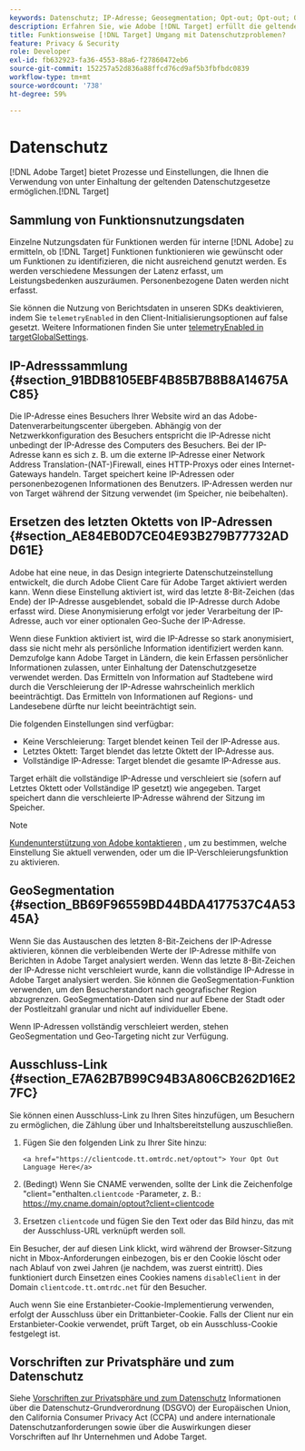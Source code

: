 ```yaml
---
keywords: Datenschutz; IP-Adresse; Geosegmentation; Opt-out; Opt-out; Opt-out; Datenschutz; Datenschutz; Regierungsbestimmungen; DSGVO; ccpa
description: Erfahren Sie, wie Adobe [!DNL Target] erfüllt die geltenden Datenschutzgesetze, einschließlich der Erfassung und Verarbeitung von IP-Adressen und Opt-out-Anweisungen.
title: Funktionsweise [!DNL Target] Umgang mit Datenschutzproblemen?
feature: Privacy & Security
role: Developer
exl-id: fb632923-fa36-4553-88a6-f27860472eb6
source-git-commit: 152257a52d836a88ffcd76cd9af5b3fbfbdc0839
workflow-type: tm+mt
source-wordcount: '738'
ht-degree: 59%

---
```


# Datenschutz

[!DNL Adobe Target] bietet Prozesse und Einstellungen, die Ihnen die Verwendung von unter Einhaltung der geltenden Datenschutzgesetze ermöglichen.[!DNL Target]

## Sammlung von Funktionsnutzungsdaten

Einzelne Nutzungsdaten für Funktionen werden für interne [!DNL Adobe] zu ermitteln, ob [!DNL Target] Funktionen funktionieren wie gewünscht oder um Funktionen zu identifizieren, die nicht ausreichend genutzt werden. Es werden verschiedene Messungen der Latenz erfasst, um Leistungsbedenken auszuräumen. Personenbezogene Daten werden nicht erfasst.

Sie können die Nutzung von Berichtsdaten in unseren SDKs deaktivieren, indem Sie `telemetryEnabled` in den Client-Initialisierungsoptionen auf false gesetzt. Weitere Informationen finden Sie unter [telemetryEnabled in targetGlobalSettings](/help/main/c-implementing-target/c-implementing-target-for-client-side-web/targetgobalsettings.md#telemetry).

## IP-Adresssammlung {#section_91BDB8105EBF4B85B7B8B8A14675AC85}

Die IP-Adresse eines Besuchers Ihrer Website wird an das Adobe-Datenverarbeitungscenter übergeben. Abhängig von der Netzwerkkonfiguration des Besuchers entspricht die IP-Adresse nicht unbedingt der IP-Adresse des Computers des Besuchers. Bei der IP-Adresse kann es sich z. B. um die externe IP-Adresse einer Network Address Translation-(NAT-)Firewall, eines HTTP-Proxys oder eines Internet-Gateways handeln. Target speichert keine IP-Adressen oder personenbezogenen Informationen des Benutzers. IP-Adressen werden nur von Target während der Sitzung verwendet (im Speicher, nie beibehalten).

## Ersetzen des letzten Oktetts von IP-Adressen {#section_AE84EB0D7CE04E93B279B77732ADD61E}

Adobe hat eine neue, in das Design integrierte Datenschutzeinstellung entwickelt, die durch Adobe Client Care für Adobe Target aktiviert werden kann. Wenn diese Einstellung aktiviert ist, wird das letzte 8-Bit-Zeichen (das Ende) der IP-Adresse ausgeblendet, sobald die IP-Adresse durch Adobe erfasst wird. Diese Anonymisierung erfolgt vor jeder Verarbeitung der IP-Adresse, auch vor einer optionalen Geo-Suche der IP-Adresse.

Wenn diese Funktion aktiviert ist, wird die IP-Adresse so stark anonymisiert, dass sie nicht mehr als persönliche Information identifiziert werden kann. Demzufolge kann Adobe Target in Ländern, die kein Erfassen persönlicher Informationen zulassen, unter Einhaltung der Datenschutzgesetze verwendet werden. Das Ermitteln von Information auf Stadtebene wird durch die Verschleierung der IP-Adresse wahrscheinlich merklich beeinträchtigt. Das Ermitteln von Informationen auf Regions- und Landesebene dürfte nur leicht beeinträchtigt sein.

Die folgenden Einstellungen sind verfügbar:

* Keine Verschleierung: Target blendet keinen Teil der IP-Adresse aus.
* Letztes Oktett: Target blendet das letzte Oktett der IP-Adresse aus.
* Vollständige IP-Adresse: Target blendet die gesamte IP-Adresse aus.

Target erhält die vollständige IP-Adresse und verschleiert sie (sofern auf Letztes Oktett oder Vollständige IP gesetzt) wie angegeben. Target speichert dann die verschleierte IP-Adresse während der Sitzung im Speicher.

>[!NOTE]
>
>[Kundenunterstützung von Adobe kontaktieren](/help/main/cmp-resources-and-contact-information.md#reference_ACA3391A00EF467B87930A450050077C) , um zu bestimmen, welche Einstellung Sie aktuell verwenden, oder um die IP-Verschleierungsfunktion zu aktivieren.

## GeoSegmentation {#section_BB69F96559BD44BDA4177537C4A5345A}

Wenn Sie das Austauschen des letzten 8-Bit-Zeichens der IP-Adresse aktivieren, können die verbleibenden Werte der IP-Adresse mithilfe von Berichten in Adobe Target analysiert werden. Wenn das letzte 8-Bit-Zeichen der IP-Adresse nicht verschleiert wurde, kann die vollständige IP-Adresse in Adobe Target analysiert werden. Sie können die GeoSegmentation-Funktion verwenden, um den Besucherstandort nach geografischer Region abzugrenzen. GeoSegmentation-Daten sind nur auf Ebene der Stadt oder der Postleitzahl granular und nicht auf individueller Ebene.

Wenn IP-Adressen vollständig verschleiert werden, stehen GeoSegmentation und Geo-Targeting nicht zur Verfügung.

## Ausschluss-Link {#section_E7A62B7B99C94B3A806CB262D16E27FC}

Sie können einen Ausschluss-Link zu Ihren Sites hinzufügen, um Besuchern zu ermöglichen, die Zählung über und Inhaltsbereitstellung auszuschließen.

1. Fügen Sie den folgenden Link zu Ihrer Site hinzu:

   `<a href="https://clientcode.tt.omtrdc.net/optout"> Your Opt Out Language Here</a>`

1. (Bedingt) Wenn Sie CNAME verwenden, sollte der Link die Zeichenfolge &quot;client=&quot;enthalten.`clientcode` -Parameter, z. B.: https://my.cname.domain/optout?client=clientcode

1. Ersetzen `clientcode` und fügen Sie den Text oder das Bild hinzu, das mit der Ausschluss-URL verknüpft werden soll.

Ein Besucher, der auf diesen Link klickt, wird während der Browser-Sitzung nicht in Mbox-Anforderungen einbezogen, bis er den Cookie löscht oder nach Ablauf von zwei Jahren (je nachdem, was zuerst eintritt). Dies funktioniert durch Einsetzen eines Cookies namens `disableClient` in der Domain `clientcode.tt.omtrdc.net` für den Besucher.

Auch wenn Sie eine Erstanbieter-Cookie-Implementierung verwenden, erfolgt der Ausschluss über ein Drittanbieter-Cookie. Falls der Client nur ein Erstanbieter-Cookie verwendet, prüft Target, ob ein Ausschluss-Cookie festgelegt ist.

## Vorschriften zur Privatsphäre und zum Datenschutz

Siehe [Vorschriften zur Privatsphäre und zum Datenschutz](/help/main/c-implementing-target/c-considerations-before-you-implement-target/c-privacy/cmp-privacy-and-general-data-protection-regulation.md) Informationen über die Datenschutz-Grundverordnung (DSGVO) der Europäischen Union, den California Consumer Privacy Act (CCPA) und andere internationale Datenschutzanforderungen sowie über die Auswirkungen dieser Vorschriften auf Ihr Unternehmen und Adobe Target.
